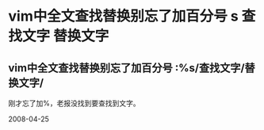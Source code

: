 # vim中全文查找替换别忘了加百分号 s 查找文字 替换文字

## vim中全文查找替换别忘了加百分号 :%s/查找文字/替换文字/

刚才忘了加%，老报没找到要查找到文字。


2008-04-25